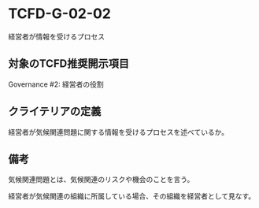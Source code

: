 # TCFD-G-02-02

経営者が情報を受けるプロセス

## 対象のTCFD推奨開示項目

Governance #2: 経営者の役割

## クライテリアの定義

経営者が気候関連問題に関する情報を受けるプロセスを述べているか。

## 備考

気候関連問題とは、気候関連のリスクや機会のことを言う。

経営者が気候関連の組織に所属している場合、その組織を経営者として見なす。
